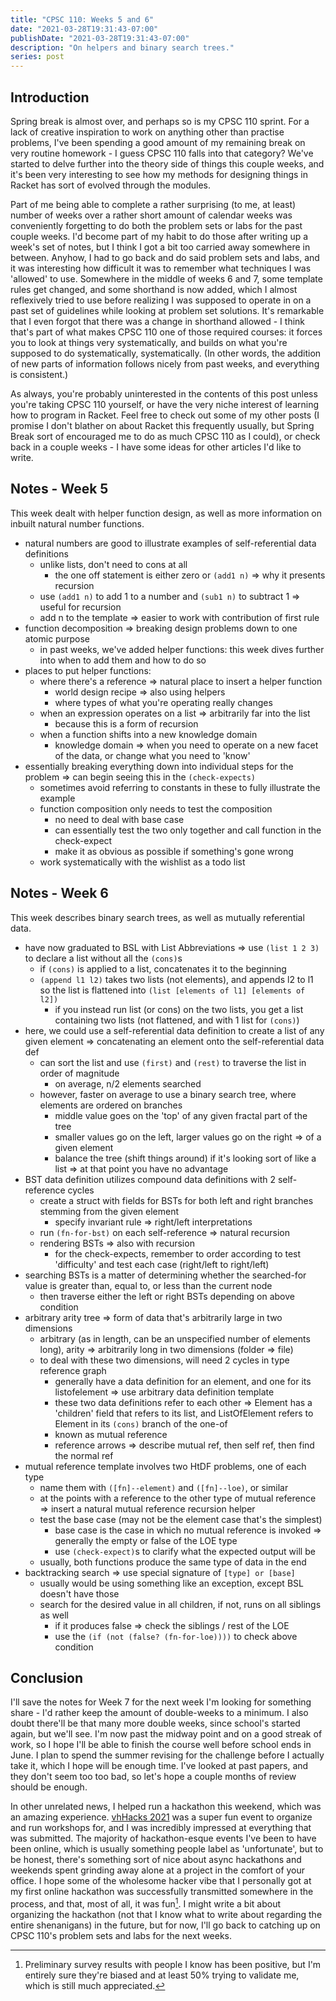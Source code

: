 ```yaml
---
title: "CPSC 110: Weeks 5 and 6"
date: "2021-03-28T19:31:43-07:00"
publishDate: "2021-03-28T19:31:43-07:00"
description: "On helpers and binary search trees."
series: post
---
```


## Introduction
Spring break is almost over, and perhaps so is my CPSC 110 sprint. For a lack of creative inspiration to work on anything other than practise problems, I've been spending a good amount of my remaining break on very routine homework - I guess CPSC 110 falls into that category? We've started to delve further into the theory side of things this couple weeks, and it's been very interesting to see how my methods for designing things in Racket has sort of evolved through the modules.

Part of me being able to complete a rather surprising (to me, at least) number of weeks over a rather short amount of calendar weeks was conveniently forgetting to do both the problem sets or labs for the past couple weeks. I'd become part of my habit to do those after writing up a week's set of notes, but I think I got a bit too carried away somewhere in between. Anyhow, I had to go back and do said problem sets and labs, and it was interesting how difficult it was to remember what techniques I was 'allowed' to use. Somewhere in the middle of weeks 6 and 7, some template rules get changed, and some shorthand is now added, which I almost reflexively tried to use before realizing I was supposed to operate in on a past set of guidelines while looking at problem set solutions. It's remarkable that I even forgot that there was a change in shorthand allowed - I think that's part of what makes CPSC 110 one of those required courses: it forces you to look at things very systematically, and builds on what you're supposed to do systematically, systematically. (In other words, the addition of new parts of information follows nicely from past weeks, and everything is consistent.)

As always, you're probably uninterested in the contents of this post unless you're taking CPSC 110 yourself, or have the very niche interest of learning how to program in Racket. Feel free to check out some of my other posts (I promise I don't blather on about Racket this frequently usually, but Spring Break sort of encouraged me to do as much CPSC 110 as I could), or check back in a couple weeks - I have some ideas for other articles I'd like to write.

## Notes - Week 5
This week dealt with helper function design, as well as more information on inbuilt natural number functions.

- natural numbers are good to illustrate examples of self-referential data definitions
	- unlike lists, don't need to cons at all
		- the one off statement is either zero or `(add1 n)` => why it presents recursion
	- use `(add1 n)` to add 1 to a number and `(sub1 n)` to subtract 1 => useful for recursion
	- add n to the template => easier to work with contribution of first rule
- function decomposition => breaking design problems down to one atomic purpose
	- in past weeks, we've added helper functions: this week dives further into when to add them and how to do so
- places to put helper functions:
	- where there's a reference => natural place to insert a helper function
		- world design recipe => also using helpers
		- where types of what you're operating really changes
	- when an expression operates on a list => arbitrarily far into the list
		- because this is a form of recursion
	- when a function shifts into a new knowledge domain
		- knowledge domain => when you need to operate on a new facet of the data, or change what you need to 'know'
- essentially breaking everything down into individual steps for the problem => can begin seeing this in the `(check-expects)`
	- sometimes avoid referring to constants in these to fully illustrate the example
	- function composition only needs to test the composition
		- no need to deal with base case
		- can essentially test the two only together and call function in the check-expect
		- make it as obvious as possible if something's gone wrong
	- work systematically with the wishlist as a todo list

## Notes - Week 6
This week describes binary search trees, as well as mutually referential data.

- have now graduated to BSL with List Abbreviations => use `(list 1 2 3)` to declare a list without all the `(cons)`s
	- if `(cons)` is applied to a list, concatenates it to the beginning
	- `(append l1 l2)` takes two lists (not elements), and appends l2 to l1 so the list is flattened into `(list [elements of l1] [elements of l2])`
		- if you instead run list (or cons) on the two lists, you get a list containing two lists (not flattened, and with 1 list for `(cons)`)
- here, we could use a self-referential data definition to create a list of any given element => concatenating an element onto the self-referential data def
	- can sort the list and use `(first)` and `(rest)` to traverse the list in order of magnitude
		- on average, n/2 elements searched
	- however, faster on average to use a binary search tree, where elements are ordered on branches
		- middle value goes on the 'top' of any given fractal part of the tree
		- smaller values go on the left, larger values go on the right => of a given element
		- balance the tree (shift things around) if it's looking sort of like a list => at that point you have no advantage
- BST data definition utilizes compound data definitions with 2 self-reference cycles
	- create a struct with fields for BSTs for both left and right branches stemming from the given element
		- specify invariant rule => right/left interpretations
	- run `(fn-for-bst)` on each self-reference => natural recursion
	- rendering BSTs => also with recursion
		- for the check-expects, remember to order according to test 'difficulty' and test each case (right/left to right/left)
- searching BSTs is a matter of determining whether the searched-for value is greater than, equal to, or less than the current node
	- then traverse either the left or right BSTs depending on above condition
- arbitrary arity tree => form of data that's arbitrarily large in two dimensions
	- arbitrary (as in length, can be an unspecified number of elements long), arity => arbitrarily long in two dimensions (folder => file)
	- to deal with these two dimensions, will need 2 cycles in type reference graph
		- generally have a data definition for an element, and one for its listofelement => use arbitrary data definition template
		- these two data definitions refer to each other => Element has a 'children' field that refers to its list, and ListOfElement refers to Element in its `(cons)` branch of the one-of
		- known as mutual reference
		- reference arrows => describe mutual ref, then self ref, then find the normal ref
- mutual reference template involves two HtDF problems, one of each type
	- name them with `([fn]--element)` and `([fn]--loe)`, or similar
	- at the points with a reference to the other type of mutual reference => insert a natural mutual reference recursion helper
	- test the base case (may not be the element case that's the simplest)
		- base case is the case in which no mutual reference is invoked => generally the empty or false of the LOE type
		- use `(check-expect)`s to clarify what the expected output will be
	- usually, both functions produce the same type of data in the end
- backtracking search => use special signature of `[type] or [base]`
	- usually would be using something like an exception, except BSL doesn't have those
	- search for the desired value in all children, if not, runs on all siblings as well
		- if it produces false => check the siblings / rest of the LOE
		- use the `(if (not (false? (fn-for-loe))))` to check above condition

## Conclusion
I'll save the notes for Week 7 for the next week I'm looking for something share - I'd rather keep the amount of double-weeks to a minimum. I also doubt there'll be that many more double weeks, since school's started again, but we'll see. I'm now past the midway point and on a good streak of work, so I hope I'll be able to finish the course well before school ends in June. I plan to spend the summer revising for the challenge before I actually take it, which I hope will be enough time. I've looked at past papers, and they don't seem too too bad, so let's hope a couple months of review should be enough.

In other unrelated news, I helped run a hackathon this weekend, which was an amazing experience. [vhHacks 2021](https://vhhacks.ca) was a super fun event to organize and run workshops for, and I was incredibly impressed at everything that was submitted. The majority of hackathon-esque events I've been to have been online, which is usually something people label as 'unfortunate', but to be honest, there's something sort of nice about async hackathons and weekends spent grinding away alone at a project in the comfort of your office. I hope some of the wholesome hacker vibe that I personally got at my first online hackathon was successfully transmitted somewhere in the process, and that, most of all, it was fun[^1]. I might write a bit about organizing the hackathon (not that I know what to write about regarding the entire shenanigans) in the future, but for now, I'll go back to catching up on CPSC 110's problem sets and labs for the next weeks.

[^1]: Preliminary survey results with people I know has been positive, but I'm entirely sure they're biased and at least 50% trying to validate me, which is still much appreciated.
